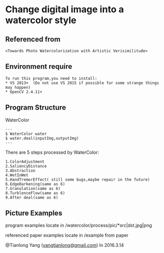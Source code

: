 # Change digital image into a watercolor style

## Referenced from 
```
<Towards Photo Watercolorization with Artistic Verisimilitude>
```

## Environment require
	To run this program,you need to install:
	* VS 2013+  (Do not use VS 2015 if possible for some strange things may happen)
	* OpenCV 2.4.11+

## Program Structure
WaterColor
	
	···
	$ WaterColor water
	$ water.deal(inputImg,outputImg)
	···
There are 5 steps processed by WaterColor:

	1.ColorAdjustment
	2.SaliencyDistance
	3.Abstraction
	4.WetInWet
	5.HandTremorEffect( still some bugs,maybe repair in the future)
	6.EdgeDarkening(same as 6)
	7.Granulation(same as 6)
	8.TurblenceFlow(same as 6)
	9.After deal(same as 6)


## Picture Examples
program examples locate in /watercolor/process/pic/*src|dst.jpg|png
 
referenced paper examples locate in /example from paper

@Tianlong Yang (yangtianlong@gmail.com)    In 2016.3.14